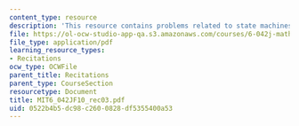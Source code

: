 ```yaml
---
content_type: resource
description: 'This resource contains problems related to state machines. '
file: https://ol-ocw-studio-app-qa.s3.amazonaws.com/courses/6-042j-mathematics-for-computer-science-fall-2010/0522b4b5dc98c2600828df5355400a53_MIT6_042JF10_rec03.pdf
file_type: application/pdf
learning_resource_types:
- Recitations
ocw_type: OCWFile
parent_title: Recitations
parent_type: CourseSection
resourcetype: Document
title: MIT6_042JF10_rec03.pdf
uid: 0522b4b5-dc98-c260-0828-df5355400a53
---
```

